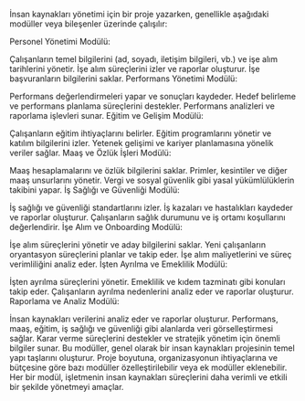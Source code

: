 
İnsan kaynakları yönetimi için bir proje yazarken, genellikle aşağıdaki modüller veya bileşenler üzerinde çalışılır:

Personel Yönetimi Modülü:

Çalışanların temel bilgilerini (ad, soyadı, iletişim bilgileri, vb.) ve işe alım tarihlerini yönetir.
İşe alım süreçlerini izler ve raporlar oluşturur.
İşe başvuranların bilgilerini saklar.
Performans Yönetimi Modülü:

Performans değerlendirmeleri yapar ve sonuçları kaydeder.
Hedef belirleme ve performans planlama süreçlerini destekler.
Performans analizleri ve raporlama işlevleri sunar.
Eğitim ve Gelişim Modülü:

Çalışanların eğitim ihtiyaçlarını belirler.
Eğitim programlarını yönetir ve katılım bilgilerini izler.
Yetenek gelişimi ve kariyer planlamasına yönelik veriler sağlar.
Maaş ve Özlük İşleri Modülü:

Maaş hesaplamalarını ve özlük bilgilerini saklar.
Primler, kesintiler ve diğer maaş unsurlarını yönetir.
Vergi ve sosyal güvenlik gibi yasal yükümlülüklerin takibini yapar.
İş Sağlığı ve Güvenliği Modülü:

İş sağlığı ve güvenliği standartlarını izler.
İş kazaları ve hastalıkları kaydeder ve raporlar oluşturur.
Çalışanların sağlık durumunu ve iş ortamı koşullarını değerlendirir.
İşe Alım ve Onboarding Modülü:

İşe alım süreçlerini yönetir ve aday bilgilerini saklar.
Yeni çalışanların oryantasyon süreçlerini planlar ve takip eder.
İşe alım maliyetlerini ve süreç verimliliğini analiz eder.
İşten Ayrılma ve Emeklilik Modülü:

İşten ayrılma süreçlerini yönetir.
Emeklilik ve kıdem tazminatı gibi konuları takip eder.
Çalışanların ayrılma nedenlerini analiz eder ve raporlar oluşturur.
Raporlama ve Analiz Modülü:

İnsan kaynakları verilerini analiz eder ve raporlar oluşturur.
Performans, maaş, eğitim, iş sağlığı ve güvenliği gibi alanlarda veri görselleştirmesi sağlar.
Karar verme süreçlerini destekler ve stratejik yönetim için önemli bilgiler sunar.
Bu modüller, genel olarak bir insan kaynakları projesinin temel yapı taşlarını oluşturur. Proje boyutuna, organizasyonun ihtiyaçlarına ve bütçesine göre bazı modüller özelleştirilebilir veya ek modüller eklenebilir. Her bir modül, işletmenin insan kaynakları süreçlerini daha verimli ve etkili bir şekilde yönetmeyi amaçlar.




